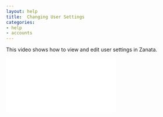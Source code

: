 ```yaml
---
layout: help
title:  Changing User Settings
categories:
- help
- accounts
---
```


This video shows how to view and edit user settings in Zanata.

<div class="responsive-video-container">
  <iframe src="//www.youtube.com/embed/9LLxd8GgdXI" frameborder="0"
          allowfullscreen></iframe>
</div>
